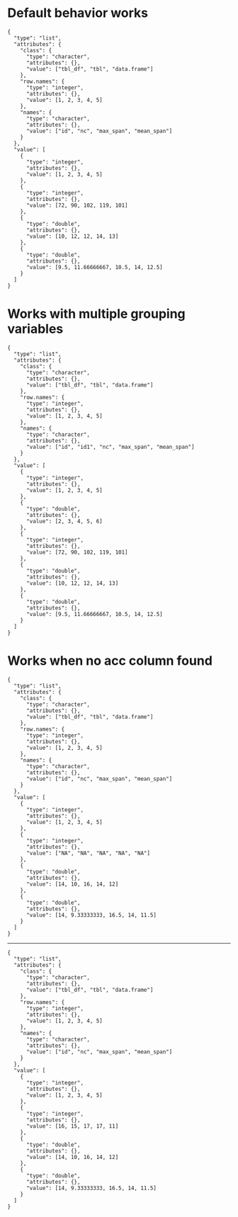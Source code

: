 # Default behavior works

    {
      "type": "list",
      "attributes": {
        "class": {
          "type": "character",
          "attributes": {},
          "value": ["tbl_df", "tbl", "data.frame"]
        },
        "row.names": {
          "type": "integer",
          "attributes": {},
          "value": [1, 2, 3, 4, 5]
        },
        "names": {
          "type": "character",
          "attributes": {},
          "value": ["id", "nc", "max_span", "mean_span"]
        }
      },
      "value": [
        {
          "type": "integer",
          "attributes": {},
          "value": [1, 2, 3, 4, 5]
        },
        {
          "type": "integer",
          "attributes": {},
          "value": [72, 90, 102, 119, 101]
        },
        {
          "type": "double",
          "attributes": {},
          "value": [10, 12, 12, 14, 13]
        },
        {
          "type": "double",
          "attributes": {},
          "value": [9.5, 11.66666667, 10.5, 14, 12.5]
        }
      ]
    }

# Works with multiple grouping variables

    {
      "type": "list",
      "attributes": {
        "class": {
          "type": "character",
          "attributes": {},
          "value": ["tbl_df", "tbl", "data.frame"]
        },
        "row.names": {
          "type": "integer",
          "attributes": {},
          "value": [1, 2, 3, 4, 5]
        },
        "names": {
          "type": "character",
          "attributes": {},
          "value": ["id", "id1", "nc", "max_span", "mean_span"]
        }
      },
      "value": [
        {
          "type": "integer",
          "attributes": {},
          "value": [1, 2, 3, 4, 5]
        },
        {
          "type": "double",
          "attributes": {},
          "value": [2, 3, 4, 5, 6]
        },
        {
          "type": "integer",
          "attributes": {},
          "value": [72, 90, 102, 119, 101]
        },
        {
          "type": "double",
          "attributes": {},
          "value": [10, 12, 12, 14, 13]
        },
        {
          "type": "double",
          "attributes": {},
          "value": [9.5, 11.66666667, 10.5, 14, 12.5]
        }
      ]
    }

# Works when no acc column found

    {
      "type": "list",
      "attributes": {
        "class": {
          "type": "character",
          "attributes": {},
          "value": ["tbl_df", "tbl", "data.frame"]
        },
        "row.names": {
          "type": "integer",
          "attributes": {},
          "value": [1, 2, 3, 4, 5]
        },
        "names": {
          "type": "character",
          "attributes": {},
          "value": ["id", "nc", "max_span", "mean_span"]
        }
      },
      "value": [
        {
          "type": "integer",
          "attributes": {},
          "value": [1, 2, 3, 4, 5]
        },
        {
          "type": "integer",
          "attributes": {},
          "value": ["NA", "NA", "NA", "NA", "NA"]
        },
        {
          "type": "double",
          "attributes": {},
          "value": [14, 10, 16, 14, 12]
        },
        {
          "type": "double",
          "attributes": {},
          "value": [14, 9.33333333, 16.5, 14, 11.5]
        }
      ]
    }

---

    {
      "type": "list",
      "attributes": {
        "class": {
          "type": "character",
          "attributes": {},
          "value": ["tbl_df", "tbl", "data.frame"]
        },
        "row.names": {
          "type": "integer",
          "attributes": {},
          "value": [1, 2, 3, 4, 5]
        },
        "names": {
          "type": "character",
          "attributes": {},
          "value": ["id", "nc", "max_span", "mean_span"]
        }
      },
      "value": [
        {
          "type": "integer",
          "attributes": {},
          "value": [1, 2, 3, 4, 5]
        },
        {
          "type": "integer",
          "attributes": {},
          "value": [16, 15, 17, 17, 11]
        },
        {
          "type": "double",
          "attributes": {},
          "value": [14, 10, 16, 14, 12]
        },
        {
          "type": "double",
          "attributes": {},
          "value": [14, 9.33333333, 16.5, 14, 11.5]
        }
      ]
    }

